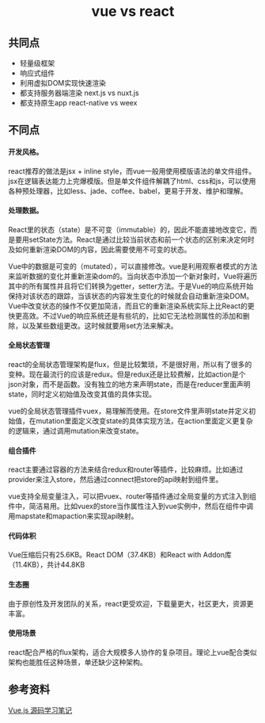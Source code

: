 <h1 align="center"> vue vs react </h1>

共同点
-

- 轻量级框架
- 响应式组件
- 利用虚拟DOM实现快速渲染
- 都支持服务器端渲染 next.js vs nuxt.js
- 都支持原生app react-native vs weex

不同点
-

#### 开发风格。

react推荐的做法是jsx + inline style，而vue一般用使用模版语法的单文件组件。jsx在逻辑表达能力上完爆模版。但是单文件组件解耦了html、css和js，可以使用各种预处理器，比如less、jade、coffee、babel，更易于开发、维护和理解。

#### 处理数据。

React里的状态（state）是不可变（immutable）的，因此不能直接地改变它，而是要用setState方法。React是通过比较当前状态和前一个状态的区别来决定何时及如何重新渲染DOM的内容，因此需要使用不可变的状态。

Vue中的数据是可变的（mutated），可以直接修改。vue是利用观察者模式的方法来监听数据的变化并重新渲染dom的。当向状态中添加一个新对象时，Vue将遍历其中的所有属性并且将它们转换为getter，setter方法。于是Vue的响应系统开始保持对该状态的跟踪，当该状态的内容发生变化的时候就会自动重新渲染DOM。Vue中改变状态的操作不仅更加简洁，而且它的重新渲染系统实际上比React的更快更高效。不过Vue的响应系统还是有些坑的，比如它无法检测属性的添加和删除，以及某些数组更改。这时候就要用set方法来解决。

#### 全局状态管理

react的全局状态管理架构是flux，但是比较繁琐，不是很好用，所以有了很多的变种。现在最流行的应该是redux。但是redux还是比较费解，比如action是个json对象，而不是函数。没有独立的地方来声明state，而是在reducer里面声明state，同时定义初始值及改变其值的具体实现。

vue的全局状态管理插件vuex，易理解而使用。在store文件里声明state并定义初始值，在mutation里面定义改变state的具体实现方法，在action里面定义更复杂的逻辑来，通过调用mutation来改变state。

#### 组合插件

react主要通过容器的方法来结合redux和router等插件，比较麻烦。比如通过provider来注入store，然后通过connect把store的api映射到组件里。

vue支持全局变量注入，可以把vuex、router等插件通过全局变量的方式注入到组件中，简洁易用。比如vuex的store当作属性注入到vue实例中，然后在组件中调用mapstate和mapaction来实现api映射。

#### 代码体积

Vue压缩后只有25.6KB。React DOM（37.4KB）和React with Addon库（11.4KB），共计44.8KB

#### 生态圈

由于原创性及开发团队的关系，react更受欢迎，下载量更大，社区更大，资源更丰富。

#### 使用场景

react配合严格的flux架构，适合大规模多人协作的复杂项目。理论上vue配合类似架构也能胜任这种场景，单还缺少这种架构。






参考资料
-

<a href="http://jiongks.name/blog/vue-code-review/" target="blank">Vue.js 源码学习笔记</a>
